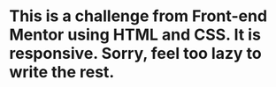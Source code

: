 # This is a challenge from Front-end Mentor using HTML and CSS. It is responsive. Sorry, feel too lazy to write the rest.